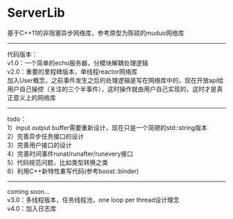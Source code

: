 # ServerLib
基于C++11的非阻塞异步网络库，参考原型为陈硕的muduo网络库  
****
代码版本：  
v1.0：一个简单的echo服务器，分模块解耦处理逻辑  
v2.0：重要的里程碑版本，单线程reactor网络库  
加入User概念，之前事件发生之后的处理逻辑是写在网络库中的，现在开放api给用户自己操控（关注的三个半事件），这时操作就由用户自己实现的，这时才是真正意义上的网络库  
****  
todo：  
1）input output buffer需要重新设计，现在只是一个简陋的std::string版本  
2）完善异步任务接口的设计  
3）完善用户接口的设计  
4）完善时间事件runat/runafter/runevery接口  
5）代码规范问题，比如类型转换之类  
6）利用C++新特性重写代码(参考boost::binder)  
****  
coming soon...  
v3.0：多线程版本，任务线程池，one loop per thread设计理念  
v4.0：加入日志库
